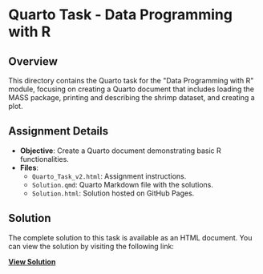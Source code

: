 # Quarto Task - Data Programming with R

## Overview
This directory contains the Quarto task for the "Data Programming with R" module, focusing on creating a Quarto document that includes loading the MASS package, printing and describing the shrimp dataset, and creating a plot.

## Assignment Details
- **Objective**: Create a Quarto document demonstrating basic R functionalities.
- **Files**:
  - `Quarto_Task_v2.html`: Assignment instructions.
  - `Solution.qmd`: Quarto Markdown file with the solutions.
  - `Solution.html`: Solution hosted on GitHub Pages.

## Solution
The complete solution to this task is available as an HTML document. You can view the solution by visiting the following link:

**[View Solution](https://shubhgaur37.github.io/UCD-Autumn-Data-Programming-With-R/Quarto-Task/Solution.html)**
